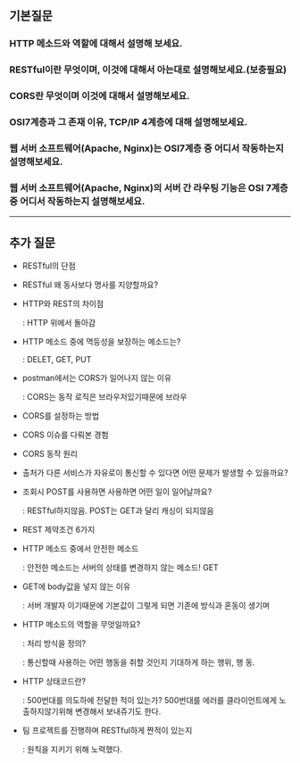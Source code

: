 ## 기본질문

### HTTP 메소드와 역할에 대해서 설명해 보세요.
 
### RESTful이란 무엇이며, 이것에 대해서 아는대로 설명해보세요.(보충필요)

### CORS란 무엇이며 이것에 대해서 설명해보세요.

### OSI7계층과 그 존재 이유, TCP/IP 4계층에 대해 설명해보세요.  

### 웹 서버 소프트웨어(Apache, Nginx)는 OSI7계층 중 어디서 작동하는지 설명해보세요.
    
### 웹 서버 소프트웨어(Apache, Nginx)의 서버 간 라우팅 기능은 OSI 7계층 중 어디서 작동하는지 설명해보세요.


-----

## 추가 질문

- RESTful의 단점
    
    

- RESTful 왜 동사보다 명사를 지양할까요?

- HTTP와 REST의 차이점
    
    : HTTP 위에서 돌아감
    

- HTTP 메소드 중에 멱등성을 보장하는 메소드는?
    
    : DELET, GET, PUT 
    

- postman에서는 CORS가 일어나지 않는 이유
    
    : CORS는 동작 로직은 브라우저있기때문에 브라우
    

- CORS를 설정하는 방법
    

- CORS 이슈를 다뤄본 경험
    
    

- CORS 동작 원리

- 출처가 다른 서비스가 자유로이 통신할 수 있다면 어떤 문제가 발생할 수 있을까요?
    
    

- 조회시 POST를 사용하면 사용하면 어떤 일이 일어날까요?
    
    : RESTful하지않음. POST는 GET과 달리 캐싱이 되지않음
    

- REST 제약조건 6가지

- HTTP 메소드 중에서 안전한 메소드
    
    : 안전한 메소드는 서버의 상태를 변경하지 않는 메소드! GET
    

- GET에 body값을 넣지 않는 이유
    
    : 서버 개발자 이기때문에 기본값이 그렇게 되면 기존에 방식과 혼동이 생기며 
    

- HTTP 메소드의 역할을 무엇일까요?
    
    : 처리 방식을 정의?
    
    : 통신할때 사용하는 어떤 행동을 취할 것인지 기대하게 하는 행위, 행 동. 
    

- HTTP 상태코드란?
    
    : 500번대를 의도하에 전달한 적이 있는가? 500번대를 에러를 클라이언트에게 노출하지않기위해 변경해서 보내쥬기도 한다.
    

- 팀 프로젝트를 진행하며 RESTful하게 짠적이 있는지
    
    : 원칙을 지키기 위해 노력했다.
